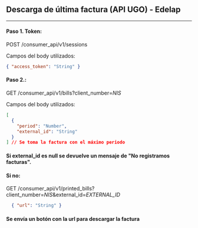 ## Descarga de última factura (API UGO) - Edelap
---------------------------------------------------------

#### Paso 1. Token:
POST /consumer_api/v1/sessions

Campos del body utilizados:
```json
{ "access_token": "String" }
```
#### Paso 2.:
GET /consumer_api/v1/bills?client_number=*NIS*

Campos del body utilizados:
```json
[
  {
    "period": "Number",
    "external_id": "String"
  }
] // Se toma la factura con el máximo periodo
```
#### Si external_id es null se devuelve un mensaje de "No registramos facturas".
#### Si no:
GET /consumer_api/v1/printed_bills?client_number=*NIS*&external_id=*EXTERNAL_ID*
```json
  { "url": "String" }
```
#### Se envía un botón con la url para descargar la factura